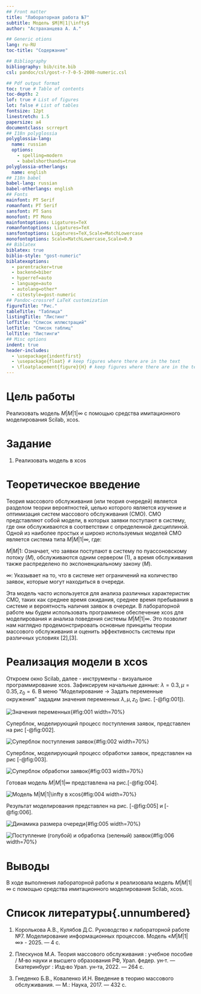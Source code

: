 ```yaml
---
## Front matter
title: "Лабораторная работа №7"
subtitle: Модель $M|M|1|\infty$
author: "Астраханцева А. А."

## Generic otions
lang: ru-RU
toc-title: "Содержание"

## Bibliography
bibliography: bib/cite.bib
csl: pandoc/csl/gost-r-7-0-5-2008-numeric.csl

## Pdf output format
toc: true # Table of contents
toc-depth: 2
lof: true # List of figures
lot: false # List of tables
fontsize: 12pt
linestretch: 1.5
papersize: a4
documentclass: scrreprt
## I18n polyglossia
polyglossia-lang:
  name: russian
  options:
	- spelling=modern
	- babelshorthands=true
polyglossia-otherlangs:
  name: english
## I18n babel
babel-lang: russian
babel-otherlangs: english
## Fonts
mainfont: PT Serif
romanfont: PT Serif
sansfont: PT Sans
monofont: PT Mono
mainfontoptions: Ligatures=TeX
romanfontoptions: Ligatures=TeX
sansfontoptions: Ligatures=TeX,Scale=MatchLowercase
monofontoptions: Scale=MatchLowercase,Scale=0.9
## Biblatex
biblatex: true
biblio-style: "gost-numeric"
biblatexoptions:
  - parentracker=true
  - backend=biber
  - hyperref=auto
  - language=auto
  - autolang=other*
  - citestyle=gost-numeric
## Pandoc-crossref LaTeX customization
figureTitle: "Рис."
tableTitle: "Таблица"
listingTitle: "Листинг"
lofTitle: "Список иллюстраций"
lotTitle: "Список таблиц"
lolTitle: "Листинги"
## Misc options
indent: true
header-includes:
  - \usepackage{indentfirst}
  - \usepackage{float} # keep figures where there are in the text
  - \floatplacement{figure}{H} # keep figures where there are in the text
---
```

# Цель работы

Реализовать модель $M|M|1|\infty$ с помощью средства имитационного моделирования Scilab, xcos.


# Задание

1. Реализовать модель в xcos


# Теоретическое введение

Теория массового обслуживания (или теория очередей) является разделом теории вероятностей, целью которого является изучение и оптимизация систем массового обслуживания (СМО). СМО представляют собой модели, в которых заявки поступают в систему, где они обслуживаются в соответствии с определенной дисциплиной. Одной из наиболее простых и широко используемых моделей СМО является система типа $M|M|1|\infty$, где: 

$M|M|1$: Означает, что заявки поступают в систему по пуассоновскому потоку ($M$), обслуживаются одним сервером ($1$), а время обслуживания также распределено по экспоненциальному закону ($M$).

$\infty$: Указывает на то, что в системе нет ограничений на количество заявок, которые могут находиться в очереди.

Эта модель часто используется для анализа различных характеристик СМО, таких как среднее время ожидания, среднее время пребывания в системе и вероятность наличия заявок в очереди. В лабораторной работе мы будем использовать программное обеспечение xcos для моделирования и анализа поведения системы $M|M|1|\infty$. Это позволит нам наглядно продемонстрировать основные принципы теории массового обслуживания и оценить эффективность системы при различных условиях [2],[3].

# Реализация модели в xcos

Откроем окно Scilab, далее - инструменты - визуальное программирование xcos.
Зафиксируем начальные данные: $\lambda = 0.3, \mu = 0.35, z_0 = 6$. В меню "Моделирование -> Задать переменные окружения" зададим значения переменных  $\lambda, \, \mu, \, z_0$ (рис. [-@fig:001]).

![Значения переменных](image/2.jpg){#fig:001 width=70%}

Суперблок, моделирующий процесс поступления заявок, представлен на рис [-@fig:002].

![Суперблок поступления заявок](image/1.jpg){#fig:002 width=70%}

Суперблок, моделирующий процесс обработки заявок, представлен на рис [-@fig:003].

![Суперблок обработки заявок](image/3.jpg){#fig:003 width=70%}

Готовая модель $M|M|1|\infty$ представлена на рис.[-@fig:004].

![Модель $M|M|1|\infty$ в xcos](image/4.jpg){#fig:004 width=70%}

Результат моделирования представлен на рис. [-@fig:005] и [-@fig:006].

![Динамика размера очереди](image/5.jpg){#fig:005 width=70%}

![Поступление (голубой) и обработка (зеленый) заявок](image/6.jpg){#fig:006 width=70%}



# Выводы

В ходе выполнения лабораторной работы я реализовала модель $M|M|1|\infty$ с помощью средства имитационного моделирования Scilab, xcos.

# Список литературы{.unnumbered}

1. Королькова А.В., Кулябов Д.С. Руководство к лабораторной работе №7. Моделирование информационных процессов. Модель «$M|M|1|\infty$» - 2025. — 4 с.

2. Плескунов М.А. Теория массового обслуживания : учебное пособие / М‑во науки и высшего образования РФ, Урал. федер. ун‑т. — Екатеринбург : Изд‑во Урал. ун‑та, 2022. — 264 с.

3. Гнеденко Б.В., Коваленко И.Н. Введение в теорию массового обслуживания. — М.: Наука, 2017. — 432 с.


